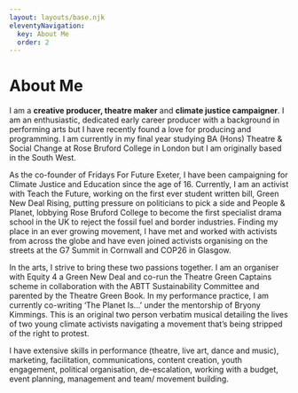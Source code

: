 ```yaml
---
layout: layouts/base.njk
eleventyNavigation:
  key: About Me
  order: 2
---
```

# About Me

I am a **creative producer, theatre maker** and **climate justice campaigner**. I am an enthusiastic, dedicated early career producer with a background in performing arts but I have recently found a love for producing and programming. I am currently in my final year studying BA (Hons) Theatre & Social Change at Rose Bruford College in London but I am originally based in the South West.

As the co-founder of Fridays For Future Exeter, I have been campaigning for Climate Justice and Education since the age of 16. Currently, I am an activist with Teach the Future, working on the first ever student written bill, Green New Deal Rising, putting pressure on politicians to pick a side and People & Planet, lobbying Rose Bruford College to become the first specialist drama school in the UK to reject the fossil fuel and border industries. Finding my place in an ever growing movement, I have met and worked with activists from across the globe and have even joined activists organising on the streets at the G7 Summit in Cornwall and COP26 in Glasgow.

In the arts, I strive to bring these two passions together. I am an organiser with Equity 4 a Green New Deal and co-run the Theatre Green Captains scheme in collaboration with the ABTT Sustainability Committee and parented by the Theatre Green Book. In my performance practice, I am currently co-writing ‘The Planet Is…’ under the mentorship of Bryony Kimmings. This is an original two person verbatim musical detailing the lives of two young climate activists navigating a movement that’s being stripped of the right to protest.

I have extensive skills in performance (theatre, live art, dance and music), marketing, facilitation, communications, content creation, youth engagement, political organisation, de-escalation, working with a budget, event planning, management and team/ movement building.

